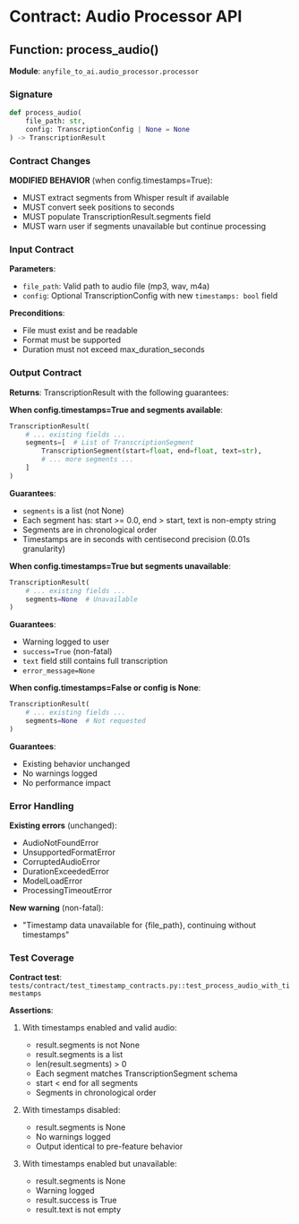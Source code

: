 # Contract: Audio Processor API

## Function: process_audio()

**Module**: `anyfile_to_ai.audio_processor.processor`

### Signature

```python
def process_audio(
    file_path: str,
    config: TranscriptionConfig | None = None
) -> TranscriptionResult
```

### Contract Changes

**MODIFIED BEHAVIOR** (when config.timestamps=True):
- MUST extract segments from Whisper result if available
- MUST convert seek positions to seconds
- MUST populate TranscriptionResult.segments field
- MUST warn user if segments unavailable but continue processing

### Input Contract

**Parameters**:
- `file_path`: Valid path to audio file (mp3, wav, m4a)
- `config`: Optional TranscriptionConfig with new `timestamps: bool` field

**Preconditions**:
- File must exist and be readable
- Format must be supported
- Duration must not exceed max_duration_seconds

### Output Contract

**Returns**: TranscriptionResult with the following guarantees:

**When config.timestamps=True and segments available**:
```python
TranscriptionResult(
    # ... existing fields ...
    segments=[  # List of TranscriptionSegment
        TranscriptionSegment(start=float, end=float, text=str),
        # ... more segments ...
    ]
)
```

**Guarantees**:
- `segments` is a list (not None)
- Each segment has: start >= 0.0, end > start, text is non-empty string
- Segments are in chronological order
- Timestamps are in seconds with centisecond precision (0.01s granularity)

**When config.timestamps=True but segments unavailable**:
```python
TranscriptionResult(
    # ... existing fields ...
    segments=None  # Unavailable
)
```

**Guarantees**:
- Warning logged to user
- `success=True` (non-fatal)
- `text` field still contains full transcription
- `error_message=None`

**When config.timestamps=False or config is None**:
```python
TranscriptionResult(
    # ... existing fields ...
    segments=None  # Not requested
)
```

**Guarantees**:
- Existing behavior unchanged
- No warnings logged
- No performance impact

### Error Handling

**Existing errors** (unchanged):
- AudioNotFoundError
- UnsupportedFormatError
- CorruptedAudioError
- DurationExceededError
- ModelLoadError
- ProcessingTimeoutError

**New warning** (non-fatal):
- "Timestamp data unavailable for {file_path}, continuing without timestamps"

### Test Coverage

**Contract test**: `tests/contract/test_timestamp_contracts.py::test_process_audio_with_timestamps`

**Assertions**:
1. With timestamps enabled and valid audio:
   - result.segments is not None
   - result.segments is a list
   - len(result.segments) > 0
   - Each segment matches TranscriptionSegment schema
   - start < end for all segments
   - Segments in chronological order

2. With timestamps disabled:
   - result.segments is None
   - No warnings logged
   - Output identical to pre-feature behavior

3. With timestamps enabled but unavailable:
   - result.segments is None
   - Warning logged
   - result.success is True
   - result.text is not empty
